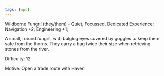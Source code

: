 ```yaml
---
tags: [npc]
---
```

Wildborne Fungril (they/them) - Quiet, Focussed, Dedicated
Experience: Navigation +2; Engineering +1;

A small, rotund fungril, with bulging eyes covered by goggles to keep them safe from the thorns. They carry a bag twice their size when retrieving stones from the river.

Difficulty: 12

Motive: Open a trade route with Haven
